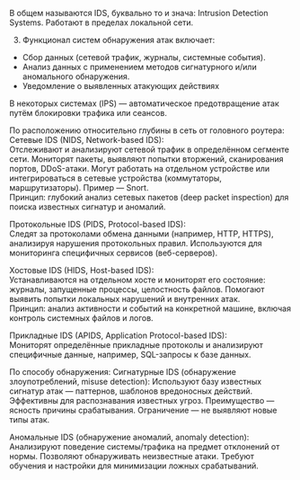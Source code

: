 В общем называются IDS, буквально то и знача: Intrusion Detection Systems. Работают в пределах локальной сети.

3. Функционал систем обнаружения атак включает:  
- Сбор данных (сетевой трафик, журналы, системные события). 
- Анализ данных с применением методов сигнатурного и/или аномального обнаружения.  
- Уведомление о выявленных атакующих действиях

В некоторых системах (IPS) — автоматическое предотвращение атак путём блокировки трафика или сеансов.

По расположению относительно глубины в сеть от головного роутера:
Сетевые IDS (NIDS, Network-based IDS):  
Отслеживают и анализируют сетевой трафик в определённом сегменте сети. Мониторят пакеты, выявляют попытки вторжений, сканирования портов, DDoS-атаки. Могут работать на отдельном устройстве или интегрироваться в сетевые устройства (коммутаторы, маршрутизаторы). Пример — Snort.  
Принцип: глубокий анализ сетевых пакетов (deep packet inspection) для поиска известных сигнатур и аномалий.

Протокольные IDS (PIDS, Protocol-based IDS):  
Следят за протоколами обмена данными (например, HTTP, HTTPS), анализируя нарушения протокольных правил. Используются для мониторинга специфичных сервисов (веб-серверов).

Хостовые IDS (HIDS, Host-based IDS):  
Устанавливаются на отдельном хосте и мониторят его состояние: журналы, запущенные процессы, целостность файлов. Помогают выявить попытки локальных нарушений и внутренних атак.  
Принцип: анализ активности и событий на конкретной машине, включая контроль системных файлов и логов.

Прикладные IDS (APIDS, Application Protocol-based IDS):  
Мониторят определённые прикладные протоколы и анализируют специфичные данные, например, SQL-запросы к базе данных.

По способу обнаружения:
Сигнатурные IDS (обнаружение злоупотреблений, misuse detection): 
Используют базу известных сигнатур атак — паттернов, шаблонов вредоносных действий. Эффективны для распознавания известных угроз. Преимущество — ясность причины срабатывания. Ограничение — не выявляют новые типы атак.

Аномальные IDS (обнаружение аномалий, anomaly detection):  
Анализируют поведение системы/трафика на предмет отклонений от нормы. Позволяют обнаруживать неизвестные атаки. Требуют обучения и настройки для минимизации ложных срабатываний.

